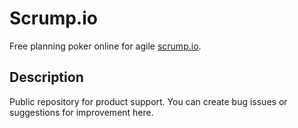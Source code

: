 # Scrump.io
Free planning poker online for agile [scrump.io](https://scrump.io).

## Description
Public repository for product support. You can create bug issues or suggestions for improvement here.
